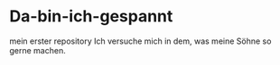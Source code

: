 # Da-bin-ich-gespannt
mein erster repository
Ich versuche mich in dem, was meine Söhne so gerne machen.
